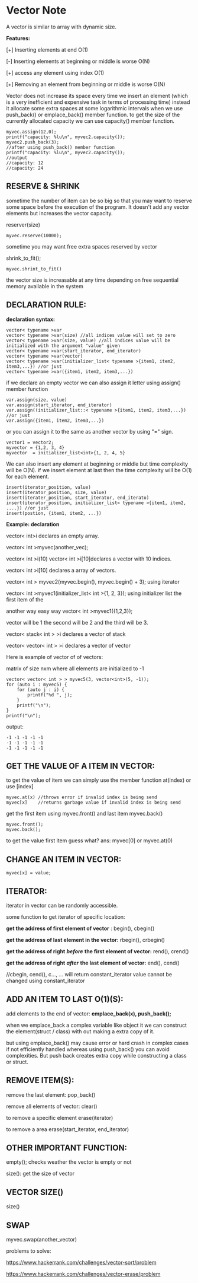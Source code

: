 # Vector Note

A vector is  similar to array with dynamic size.

**Features:**

[+] Inserting elements at end O(1)

[-]  Inserting elements at beginning or middle is worse O(N)

[+] access any element using index O(1)

[+] Removing an element from beginning or middle is worse O(N)

Vector does not increase its space every time we insert an element (which is a very inefficient and expensive task in terms of processing time) instead it allocate some extra spaces at some logarithmic intervals when we use push_back() or emplace_back() member function. to get the size of the currently allocated capacity we can use capacity() member function.

```
myvec.assign(12,0);
printf("capacity: %lu\n", myvec2.capacity());
myvec2.push_back(3);
//after using push_back() member function
printf("capacity: %lu\n", myvec2.capacity());
//output
//capacity: 12
//capacity: 24
```

## RESERVE & SHRINK

sometime the number of item can be so big so that you may want to reserve some space before the execution of the program. It doesn't add any vector elements but increases the vector capacity.

reserver(size)

```
myvec.reserve(10000);
```

sometime you may want free extra spaces reserved by vector

shrink_to_fit();

```
myvec.shrint_to_fit()
```

the vector size is increasable at any time depending on free sequential memory available in the system

## **DECLARATION RULE:**

**declaration  syntax:**

```
vector< typename >var
vector< typename >var(size) //all indices value will set to zero
vector< typename >var(size, value) //all indices value will be initialized with the argument "value" given
vector< typename >var(start_iterator, end_iterator)
vector< typename >var(vector)
vector< typename >var(initializer_list< typename >{item1, item2, item3,...}) //or just
vector< typename >var({item1, item2, item3,...})
```

if we declare an empty vector we can also assign it letter using assign() member function

```
var.assign(size, value)
var.assign(start_iterator, end_iterator)
var.assign((initializer_list::< typename >{item1, item2, item3,...}) //or just
var.assign({item1, item2, item3,...})
```

or you can assign it to the same as another vector by using "=" sign.

```
vector1 = vector2;
myvector = {1,2, 3, 4}
myvector  = initializer_list<int>{1, 2, 4, 5}
```

We can also insert any element at beginning or middle but time complexity will be O(N). if we insert element at last then the time complexity will be O(1) for each element.

```
insert(iterator_position, value)
insert(iterator_position, size, value) 
insert(iterater_position, start_iterator, end_iterato)
insert(iterator_position, initializer_list< typename >{item1, item2, ....}) //or just
insert(postion, {item1, item2, ...})
```

**Example: declaration**

vector< int>i declares an empty array.

vector< int >myvec(another_vec);

vector< int >i(10) vector< int >i[10]declares a vector with 10 indices.

vector< int >i[10] declares a array of vectors.

vector< int > myvec2(myvec.begin(), myvec.begin() + 3); using iterator

vector< int >myvec1(initializer_list< int >{1, 2, 3});  using initializer list the first item of the

another way easy way vector< int >myvec1({1,2,3});

vector will be 1 the second will be 2 and the third will be 3.

vector< stack< int > >i declares a vector of stack

vector< vector< int > >i declares a vector of vector

Here is example of vector of of vectors:

matrix of size nxm where all elements are initialized to -1

```
vector< vector< int > > myvec5(3, vector<int>(5, -1));
for (auto i : myvec5) {
    for (auto j : i) {
        printf("%d ", j);
    }
    printf("\n");
}
printf("\n");
```

output:

```
-1 -1 -1 -1 -1 
-1 -1 -1 -1 -1 
-1 -1 -1 -1 -1
```

## **GET THE VALUE OF A ITEM IN VECTOR:**

to get the value of item we can simply use the member function at(index) or use [index]

```
myvec.at(x) //throws error if invalid index is being send
myvec[x]    //returns garbage value if invalid index is being send
```

get the first item using myvec.front() and last item myvec.back()

```
myvec.front();
myvec.back();
```

to get the value first item guess what? ans: myvec[0] or myvec.at(0)

## CHANGE AN ITEM IN VECTOR:

```
myvec[x] = value;
```

## ITERATOR:

iterator in vector can be randomly accessible.

some function to get iterator of specific location:

**get the address of first element of vector** : begin(), cbegin()

**get the address of last element in the vector:** rbegin(), crbegin()

**get the address of right** ***before*** **the first element of vector:** rend(), crend()

**get the  address of right** ***after*** **the last element of vector:** end(), cend()

//cbegin, cend(), c..., ... will return constant_iterator value cannot be changed using constant_iterator

## ADD AN ITEM TO LAST O(1)(S):

add elements to the end of vector: **emplace_back(x), push_back();**

when we emplace_back a complex variable like object it we can construct the element(struct / class) with out making a extra copy of it.

but using emplace_back() may cause error or hard crash in complex cases if not efficiently handled  whereas using push_back() you can avoid complexities. But push back creates extra copy while constructing a class or struct.

## REMOVE ITEM(S):

remove the last element: pop_back()

remove all elements of vector: clear()

to remove a specific element erase(iterator)

to remove a area erase(start_iterator, end_iterator)

## OTHER IMPORTANT FUNCTION:

empty();  checks weather the vector is empty or not

size(): get the size of vector

## VECTOR SIZE()

size()

## SWAP

myvec.swap(another_vector)

problems to solve:

https://www.hackerrank.com/challenges/vector-sort/problem

https://www.hackerrank.com/challenges/vector-erase/problem